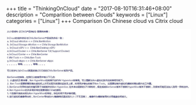+++
title = "ThinkingOnCloud"
date = "2017-08-10T16:31:46+08:00"
description = "Comparition between Clouds"
keywords = ["Linux"]
categories = ["Linux"]
+++
Comparison On Chinese cloud vs Citrix cloud

![/images/2017_08_10_16_31_34_1192x457.jpg](/images/2017_08_10_16_31_34_1192x457.jpg)

